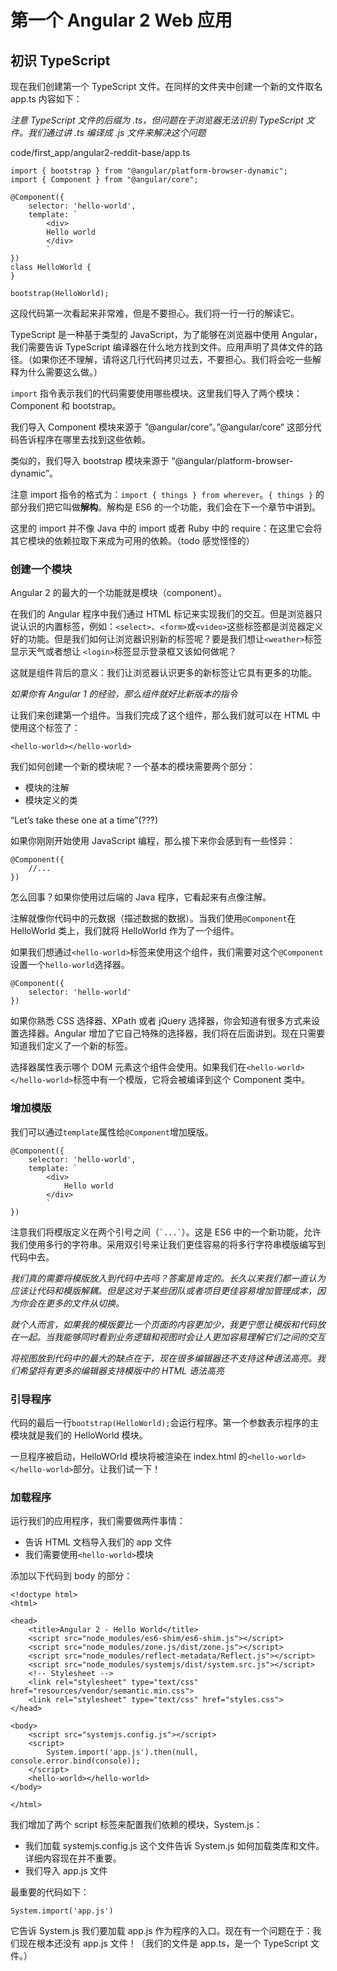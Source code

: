 # 第一个 Angular 2 Web 应用
## 初识 TypeScript
现在我们创建第一个 TypeScript 文件。在同样的文件夹中创建一个新的文件取名 app.ts 内容如下：

*注意 TypeScript 文件的后缀为 .ts，但问题在于浏览器无法识别 TypeScript 文件。我们通过讲 .ts 编译成 .js 文件来解决这个问题*

code/first_app/angular2-reddit-base/app.ts

```
import { bootstrap } from "@angular/platform-browser-dynamic";
import { Component } from "@angular/core";

@Component({
	selector: 'hello-world',
	template: `
		<div>
		Hello world
		</div>
		`
})
class HelloWorld {
}

bootstrap(HelloWorld);
```

这段代码第一次看起来非常难，但是不要担心。我们将一行一行的解读它。

TypeScript 是一种基于类型的 JavaScript，为了能够在浏览器中使用 Angular，我们需要告诉 TypeScript 编译器在什么地方找到文件。应用声明了具体文件的路径。（如果你还不理解，请将这几行代码拷贝过去，不要担心。我们将会吃一些解释为什么需要这么做。）

`import` 指令表示我们的代码需要使用哪些模块。这里我们导入了两个模块：Component 和 bootstrap。

我们导入 Component 模块来源于 ”@angular/core“。”@angular/core“ 这部分代码告诉程序在哪里去找到这些依赖。

类似的，我们导入 bootstrap 模块来源于 “@angular/platform-browser-dynamic”。

注意 import 指令的格式为：`import { things } from wherever`。`{ things }` 的部分我们把它叫做**解构**。解构是 ES6 的一个功能，我们会在下一个章节中讲到。

这里的 import 并不像 Java 中的 import 或者 Ruby 中的 require：在这里它会将其它模块的依赖拉取下来成为可用的依赖。（todo 感觉怪怪的）

### 创建一个模块
Angular 2 的最大的一个功能就是模块（component）。

在我们的 Angular 程序中我们通过 HTML 标记来实现我们的交互。但是浏览器只说认识的内置标签，例如：`<select>`、`<form>`或`<video>`这些标签都是浏览器定义好的功能。但是我们如何让浏览器识别新的标签呢？要是我们想让`<weather>`标签显示天气或者想让 `<login>`标签显示登录框又该如何做呢？

这就是组件背后的意义：我们让浏览器认识更多的新标签让它具有更多的功能。

*如果你有 Angular 1 的经验，那么组件就好比新版本的指令*

让我们来创建第一个组件。当我们完成了这个组件，那么我们就可以在 HTML 中使用这个标签了：

```
<hello-world></hello-world>
```

我们如何创建一个新的模块呢？一个基本的模块需要两个部分：

* 模块的注解
* 模块定义的类

“Let’s take these one at a time”(???)

如果你刚刚开始使用 JavaScript 编程，那么接下来你会感到有一些怪异：

```
@Component({
	//...
})
```

怎么回事？如果你使用过后端的 Java 程序，它看起来有点像注解。

注解就像你代码中的元数据（描述数据的数据）。当我们使用`@Component`在 HelloWorld 类上，我们就将 HelloWorld 作为了一个组件。

如果我们想通过`<hello-world>`标签来使用这个组件，我们需要对这个`@Component`设置一个`hello-world`选择器。

```
@Component({
	selector: 'hello-world'
})
```

如果你熟悉 CSS 选择器、XPath 或者 jQuery 选择器，你会知道有很多方式来设置选择器。Angular 增加了它自己特殊的选择器，我们将在后面讲到。现在只需要知道我们定义了一个新的标签。

选择器属性表示哪个 DOM 元素这个组件会使用。如果我们在`<hello-world></hello-world>`标签中有一个模版，它将会被编译到这个 Component 类中。

### 增加模版
我们可以通过`template`属性给`@Component`增加膜版。

```
@Component({
	selector: 'hello-world',
	template: `
		<div>
			Hello world
		</div>
		`
})
```

注意我们将模版定义在两个引号之间（``` `...` ```）。这是 ES6 中的一个新功能，允许我们使用多行的字符串。采用双引号来让我们更佳容易的将多行字符串模版编写到代码中去。

*我们真的需要将模版放入到代码中去吗？答案是肯定的。长久以来我们都一直认为应该让代码和模版解耦。但是这对于某些团队或者项目更佳容易增加管理成本，因为你会在更多的文件从切换。*

*就个人而言，如果我的模版要比一个页面的内容更加少，我更宁愿让模版和代码放在一起。当我能够同时看到业务逻辑和视图时会让人更加容易理解它们之间的交互*

*将视图放到代码中的最大的缺点在于，现在很多编辑器还不支持这种语法高亮。我们希望将有更多的编辑器支持模版中的 HTML 语法高亮*

### 引导程序
代码的最后一行`bootstrap(HelloWorld);`会运行程序。第一个参数表示程序的主模块就是我们的 HelloWorld 模块。

一旦程序被启动，HelloWOrld 模块将被渲染在 index.html 的`<hello-world></hello-world>`部分。让我们试一下！

### 加载程序
运行我们的应用程序，我们需要做两件事情：

* 告诉 HTML 文档导入我们的 app 文件
* 我们需要使用`<hello-world>`模块

添加以下代码到 body 的部分：

```
<!doctype html>
<html>

<head>
    <title>Angular 2 - Hello World</title>
    <script src="node_modules/es6-shim/es6-shim.js"></script>
    <script src="node_modules/zone.js/dist/zone.js"></script>
    <script src="node_modules/reflect-metadata/Reflect.js"></script>
    <script src="node_modules/systemjs/dist/system.src.js"></script>
    <!-- Stylesheet -->
    <link rel="stylesheet" type="text/css" href="resources/vendor/semantic.min.css">
    <link rel="stylesheet" type="text/css" href="styles.css">
</head>

<body>
    <script src="systemjs.config.js"></script>
    <script>
    	System.import('app.js').then(null, console.error.bind(console));
    </script>
    <hello-world></hello-world>
</body>

</html>
```

我们增加了两个 script 标签来配置我们依赖的模块，System.js：

* 我们加载 systemjs.config.js 这个文件告诉 System.js 如何加载类库和文件。详细内容现在并不重要。
* 我们导入 app.js 文件

最重要的代码如下：

```
System.import('app.js')
```

它告诉 System.js 我们要加载 app.js 作为程序的入口。现在有一个问题在于：我们现在根本还没有 app.js 文件！（我们的文件是 app.ts，是一个 TypeScript 文件。）




